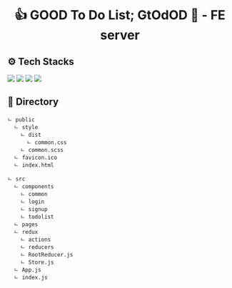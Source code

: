 <div align=center>
  <h1> 👍 GOOD To Do List; GtOdOD 📝 - FE server </h1>
</div>


## ⚙️ Tech Stacks
 <img src="https://img.shields.io/badge/react-61DAFB?style=for-the-badge&logo=react&logoColor=black"> <img src="https://img.shields.io/badge/redux-764ABC?style=for-the-badge&logo=redux&logoColor=white"> <img src="https://img.shields.io/badge/mui-007FFF?style=for-the-badge&logo=mui&logoColor=white"> <img src="https://img.shields.io/badge/scss-CC6699?style=for-the-badge&logo=sass&logoColor=white">
 

 
## 📂 Directory 


    ㄴ public
      ㄴ style
        ㄴ dist
          ㄴ common.css
        ㄴ common.scss
      ㄴ favicon.ico
      ㄴ index.html

    ㄴ src
      ㄴ components
        ㄴ common
        ㄴ login
        ㄴ signup
        ㄴ todolist
      ㄴ pages
      ㄴ redux
        ㄴ actions
        ㄴ reducers
        ㄴ RootReducer.js
        ㄴ Store.js
      ㄴ App.js
      ㄴ index.js

